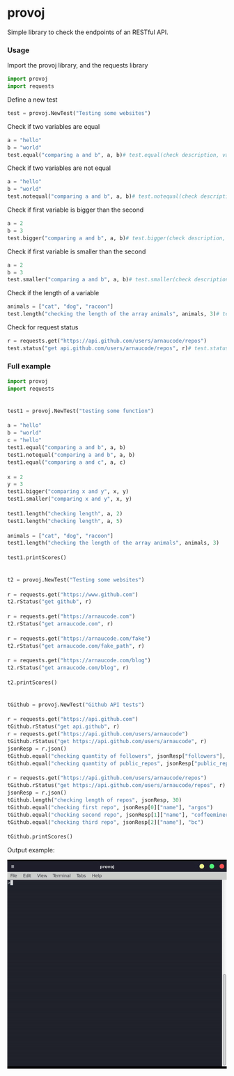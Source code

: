# provoj

Simple library to check the endpoints of an RESTful API.

### Usage
Import the provoj library, and the requests library
```python
import provoj
import requests
```

Define a new test
```python
test = provoj.NewTest("Testing some websites")
```

Check if two variables are equal
```python
a = "hello"
b = "world"
test.equal("comparing a and b", a, b)# test.equal(check description, variable1, variable2)
```

Check if two variables are not equal
```python
a = "hello"
b = "world"
test.notequal("comparing a and b", a, b)# test.notequal(check description, variable1, variable2)
```

Check if first variable is bigger than the second
```python
a = 2
b = 3
test.bigger("comparing a and b", a, b)# test.bigger(check description, variable1, variable2)
```

Check if first variable is smaller than the second
```python
a = 2
b = 3
test.smaller("comparing a and b", a, b)# test.smaller(check description, variable1, variable2)
```

Check if the length of a variable
```python
animals = ["cat", "dog", "racoon"]
test.length("checking the length of the array animals", animals, 3)# test.length(check description, variable1, length)
```

Check for request status
```python
r = requests.get("https://api.github.com/users/arnaucode/repos")
test.status("get api.github.com/users/arnaucode/repos", r)# test.status(check description, request_response)
```

### Full example
```python
import provoj
import requests


test1 = provoj.NewTest("testing some function")

a = "hello"
b = "world"
c = "hello"
test1.equal("comparing a and b", a, b)
test1.notequal("comparing a and b", a, b)
test1.equal("comparing a and c", a, c)

x = 2
y = 3
test1.bigger("comparing x and y", x, y)
test1.smaller("comparing x and y", x, y)

test1.length("checking length", a, 2)
test1.length("checking length", a, 5)

animals = ["cat", "dog", "racoon"]
test1.length("checking the length of the array animals", animals, 3)

test1.printScores()


t2 = provoj.NewTest("Testing some websites")

r = requests.get("https://www.github.com")
t2.rStatus("get github", r)

r = requests.get("https://arnaucode.com")
t2.rStatus("get arnaucode.com", r)

r = requests.get("https://arnaucode.com/fake")
t2.rStatus("get arnaucode.com/fake_path", r)

r = requests.get("https://arnaucode.com/blog")
t2.rStatus("get arnaucode.com/blog", r)

t2.printScores()


tGithub = provoj.NewTest("Github API tests")

r = requests.get("https://api.github.com")
tGithub.rStatus("get api.github", r)
r = requests.get("https://api.github.com/users/arnaucode")
tGithub.rStatus("get https://api.github.com/users/arnaucode", r)
jsonResp = r.json()
tGithub.equal("checking quantity of followers", jsonResp["followers"], 100)
tGithub.equal("checking quantity of public_repos", jsonResp["public_repos"], 77)

r = requests.get("https://api.github.com/users/arnaucode/repos")
tGithub.rStatus("get https://api.github.com/users/arnaucode/repos", r)
jsonResp = r.json()
tGithub.length("checking length of repos", jsonResp, 30)
tGithub.equal("checking first repo", jsonResp[0]["name"], "argos")
tGithub.equal("checking second repo", jsonResp[1]["name"], "coffeeminer")
tGithub.equal("checking third repo", jsonResp[2]["name"], "bc")

tGithub.printScores()
```

Output example:

![provoj](https://raw.githubusercontent.com/arnaucode/provoj/master/provoj-example.gif "provoj")
